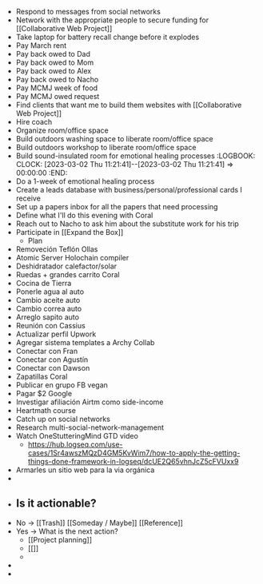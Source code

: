 - Respond to messages from social networks
- Network with the appropriate people to secure funding for [[Collaborative Web Project]]
- Take laptop for battery recall change before it explodes
- Pay March rent
- Pay back owed to Dad
- Pay back owed to Mom
- Pay back owed to Alex
- Pay back owed to Nacho
- Pay MCMJ week of food
- Pay MCMJ owed request
- Find clients that want me to build them websites with [[Collaborative Web Project]]
- Hire coach
- Organize room/office space
- Build outdoors washing space to liberate room/office space
- Build outdoors workshop to liberate room/office space
- Build sound-insulated room for emotional healing processes
  :LOGBOOK:
  CLOCK: [2023-03-02 Thu 11:21:41]--[2023-03-02 Thu 11:21:41] =>  00:00:00
  :END:
- Do a 1-week of emotional healing process
- Create a leads database with business/personal/professional cards I receive
- Set up a papers inbox for all the papers that need processing
- Define what I'll do this evening with Coral
- Reach out to Nacho to ask him about the substitute work for his trip
- Participate in [[Expand the Box]]
	- Plan
- Removeción Teflón Ollas
- Atomic Server Holochain compiler
- Deshidratador calefactor/solar
- Ruedas + grandes carrito Coral
- Cocina de Tierra
- Ponerle agua al auto
- Cambio aceite auto
- Cambio correa auto
- Arreglo sapito auto
- Reunión con Cassius
- Actualizar perfil Upwork
- Agregar sistema templates a Archy Collab
- Conectar con Fran
- Conectar con Agustín
- Conectar con Dawson
- Zapatillas Coral
- Publicar en grupo FB vegan
- Pagar $2 Google
- Investigar afiliación Airtm como side-income
- Heartmath course
- Catch up on social networks
- Research multi-social-network-management
- Watch OneStutteringMind GTD video
	- https://hub.logseq.com/use-cases/1Sr4awszMQzD4GM5KvWim7/how-to-apply-the-getting-things-done-framework-in-logseq/dcUE2Q65vhnJcZ5cFVUxx9
- Armarles un sitio web para la via orgánica
-
- ## Is it actionable?
- No -> [[Trash]] [[Someday / Maybe]] [[Reference]]
- Yes -> What is the next action?
	- [[Project planning]]
	- [[]]
	-
-
-
